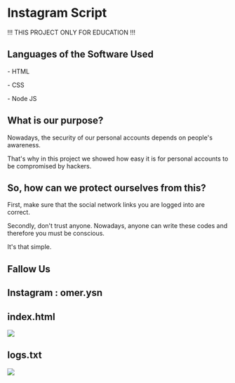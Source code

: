 <h1>Instagram Script</h1>

<p>!!! THIS PROJECT ONLY FOR EDUCATION !!!</p>

<h2>Languages ​​of the Software Used</h2>

<p>- HTML</p>

<p>- CSS</p>

<p>- Node JS</p>

<h2>What is our purpose?</h2>

<p>Nowadays, the security of our personal accounts depends on people's awareness.</p>

<p>That's why in this project we showed how easy it is for personal accounts to be compromised by hackers.</p>

<h2>So, how can we protect ourselves from this?</h2>

<p>First, make sure that the social network links you are logged into are correct.</p>

<p>Secondly, don't trust anyone. Nowadays, anyone can write these codes and therefore you must be conscious.</p>

<p>It's that simple.</p>

<h2>Fallow Us</h2>

<h2>Instagram : omer.ysn</h2>

<h2>index.html</h2>

![](screen.jpg)

<h2>logs.txt</h2>

![](screen2.jpg)
